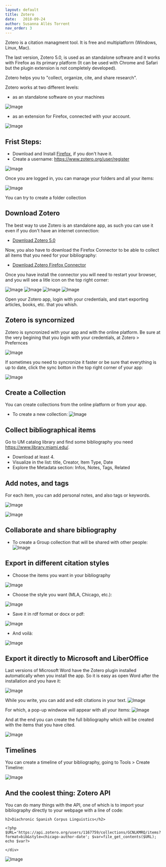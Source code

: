 ```yaml
---
layout: default
title: Zotero
date:   2018-09-24
author: Susanna Allés Torrent
nav_order: 3
---
```


Zotero is a citation managment tool. It is free and multiplatform (Windows, Linux, Mac).  

The last version, Zotero 5.0, is used as an standalone software and it works with Firefox as its primary platform (It can be used with Chrome and Safari but the plugin extension is not completely developed).  

Zotero helps you to "collect, organize, cite, and share research". 

Zotero works at two different levels:

- as an standalone software on your machines

![Image](img/zotero/01.png)

- as an extension for Firefox, connected with your account. 

![Image](img/zotero/02.png)


## Frist Steps: 
- Download and Install [Firefox](https://www.mozilla.org/en-US/firefox/new/), if you don't have it. 
- Create a username: <https://www.zotero.org/user/register>

![Image](img/zotero/03.png)

Once you are logged in, you can manage your folders and all your items: 

![Image](img/zotero/04.png)

You can try to create a folder collection

## Download Zotero

The best way to use Zotero is an standalone app, as such you can use it even if you don't have an internet connection: 

- [Download Zotero 5.0](https://www.zotero.org/download/)


Now, you also have to download the Firefox Connector to be able to collect all items that you need for your bibliography: 

- [Download Zotero Firefox Connector](https://www.zotero.org/download/) 

Once you have install the connector you will need to restart your browser, and you will see a litle icon on the top right corner: 

![Image](img/zotero/05.png)
![Image](img/zotero/06.png)
![Image](img/zotero/07.png)
![Image](img/zotero/08.png)

Open your Zotero app, login with your credentials, and start exporting articles, books, etc. that you whish. 

## Zotero is syncornized 
Zotero is syncronized with your app and with the online platform. Be sure at the very begining that you login with your credentials, at Zotero > Prefernces 

![Image](img/zotero/09.png)

If sometimes you need to syncronize it faster or be sure that everything is up to date, click the sync botton in the top right corner of your app:

![Image](img/zotero/10.png) 

## Create a Collection 
You can create collections from the online platform or from your app.
 
- To create a new collection: ![Image](img/zotero/11.png)

## Collect bibliographical items
Go to UM catalog library and find some bibliography you need <https://www.library.miami.edu/>. 

- Download at least 4.  
- Visualize in the list: title, Creator, Item Type, Date 
- Explore the Metadata section: Infos, Notes, Tags, Related 

## Add notes, and tags 
For each item, you can add personal notes, and also tags or keywords. 

![Image](img/zotero/13.png)

![Image](img/zotero/14.png)

## Collaborate and share bibliography 

- To create a Group collection that will be shared with other people: ![Image](../public/img/zotero/12.png)


## Export in different citation styles 
- Choose the items you want in your bibliography 

![Image](img/zotero/15.png)

- Choose the style you want (MLA, Chicago, etc.): 

![Image](img/zotero/16.png)

- Save it in rdf format or docx or pdf: 

![Image](img/zotero/17.png)

- And voilà: 

![Image](img/zotero/18.png)

## Export it directly to Microsoft and LiberOffice
Last versions of Microsoft Word have the Zotero plugin installed automatically when you install the app. So it is easy as open Word after the installation and you have it: 

![Image](img/zotero/19.png)

While you write, you can add and edit citations in your text. 
![Image](img/zotero/20.png)

For which, a pop-up windwow will appear with all your items: 
![Image](img/zotero/21.png)

And at the end you can create the full bibliography which will be created with the items that you have cited. 

![Image](img/zotero/22.png)

## Timelines
You can create a timeline of your bibliography, going to Tools > Create Timeline: 

![Image](.img/zotero/23.png)

## And the coolest thing: Zotero API 
You can do many things with the API, one of which is to import your bibliography directly to your webpage with a line of code: 

```
h2>Diachronic Spanish Corpus Linguistics</h2>

<?php $URL='https://api.zotero.org/users/1167759/collections/GCNLKMRQ/items?format=bib&style=chicago-author-date'; $var=file_get_contents($URL); echo $var?>
	
</div>
```

![Image](img/zotero/24.png)


